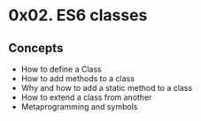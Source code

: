 # 0x02. ES6 classes

## Concepts
- How to define a Class
- How to add methods to a class
- Why and how to add a static method to a class
- How to extend a class from another
- Metaprogramming and symbols
